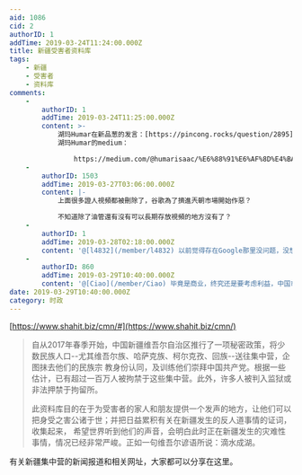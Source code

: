 ```yaml
---
aid: 1086
cid: 2
authorID: 1
addTime: 2019-03-24T11:24:00.000Z
title: 新疆受害者资料库
tags:
    - 新疆
    - 受害者
    - 资料库
comments:
    -
        authorID: 1
        addTime: 2019-03-24T11:25:00.000Z
        content: >-
            湖玛Humar在新品葱的发言：[https://pincong.rocks/question/2895](https://pincong.rocks/question/2895)
            湖玛Humar的medium：

                https://medium.com/@humarisaac/%E6%88%91%E6%AF%8D%E4%BA%B2%E5%BD%93%E4%BA%86%E5%87%A0%E5%8D%81%E5%B9%B4%E5%85%AC%E5%8A%A1%E5%91%98%E5%92%8C%E4%BC%98%E7%A7%80%E5%85%B1%E4%BA%A7%E5%85%9A%E5%91%98-%E7%8E%B0%E5%9C%A8%E8%A2%AB%E5%85%B3%E8%BF%9B%E9%9B%86%E4%B8%AD%E8%90%A5-3e405442b6f7?_branch_match_id=638324160877428358
    -
        authorID: 1503
        addTime: 2019-03-27T03:06:00.000Z
        content: |-
            上面很多證人視頻都被刪除了，谷歌為了擠進兲朝市場開始作惡？

            不知道除了油管還有沒有可以長期存放視頻的地方沒有了？
    -
        authorID: 1
        addTime: 2019-03-28T02:18:00.000Z
        content: '@[l4832](/member/l4832) 以前觉得存在Google那里没问题，没想到还会有这种问题……'
    -
        authorID: 860
        addTime: 2019-03-29T10:40:00.000Z
        content: '@[Ciao](/member/Ciao) 毕竟是商业，终究还是要考虑利益，中国市场这么大一块肉是不可能说不要的。'
date: 2019-03-29T10:40:00.000Z
category: 时政
---
```


[https://www.shahit.biz/cmn/#](https://www.shahit.biz/cmn/)

> 自从2017年春季开始，中国新疆维吾尔自治区推行了一项秘密政策，将少数民族人口--尤其维吾尔族、哈萨克族、柯尔克孜、回族--送往集中营，企图抹去他们的民族宗 教身份认同，及训练他们崇拜中国共产党。根据一些估计，已有超过一百万人被拘禁于这些集中营。此外，许多人被判入监狱或非法押禁于拘留所。
> 
> 此资料库目的在于为受害者的家人和朋友提供一个发声的地方，让他们可以把身受之害公诸于世；并把日益累积有关在新疆发生的反人道事情的证词，收集起来， 希望世界听到他们的声音，会明白此时正在新疆发生的灾难性事情，情况已经非常严峻。正如一句维吾尔谚语所说：滴水成湖。

有关新疆集中营的新闻报道和相关网址，大家都可以分享在这里。
